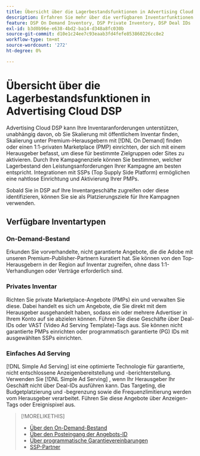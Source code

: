 ```yaml
---
title: Übersicht über die Lagerbestandsfunktionen in Advertising Cloud DSP
description: Erfahren Sie mehr über die verfügbaren Inventarfunktionen.
feature: DSP On Demand Inventory, DSP Private Inventory, DSP Deal IDs
exl-id: b3d0b96e-e638-4bd2-ba14-d348a8fc030b
source-git-commit: d10e1c24ee7c93eaab3fd4fefe853860226cc8e2
workflow-type: tm+mt
source-wordcount: '272'
ht-degree: 0%

---
```


# Übersicht über die Lagerbestandsfunktionen in Advertising Cloud DSP

Advertising Cloud DSP kann Ihre Inventaranforderungen unterstützen, unabhängig davon, ob Sie Skalierung mit öffentlichem Inventar finden, Skalierung unter Premium-Herausgebern mit [!DNL On Demand] finden oder einen 1:1-privaten Marketplace (PMP) einrichten, der sich mit einem Herausgeber befasst, um diese für bestimmte Zielgruppen oder Sites zu aktivieren. Durch Ihre Kampagnenziele können Sie bestimmen, welcher Lagerbestand den Leistungsanforderungen Ihrer Kampagne am besten entspricht. Integrationen mit SSPs (Top Supply Side Platform) ermöglichen eine nahtlose Einrichtung und Aktivierung Ihrer PMPs.

Sobald Sie in DSP auf Ihre Inventargeschäfte zugreifen oder diese identifizieren, können Sie sie als Platzierungsziele für Ihre Kampagnen verwenden.

## Verfügbare Inventartypen

### On-Demand-Bestand

Erkunden Sie vorverhandelte, nicht garantierte Angebote, die die Adobe mit unseren Premium-Publisher-Partnern kuratiert hat. Sie können von den Top-Herausgebern in der Region auf Inventar zugreifen, ohne dass 1:1-Verhandlungen oder Verträge erforderlich sind.

### Privates Inventar

Richten Sie private Marketplace-Angebote (PMPs) ein und verwalten Sie diese. Dabei handelt es sich um Angebote, die Sie direkt mit dem Herausgeber ausgehandelt haben, sodass ein oder mehrere Advertiser in Ihrem Konto auf sie abzielen können. Führen Sie diese Geschäfte über Deal-IDs oder VAST (Video Ad Serving Template)-Tags aus. Sie können nicht garantierte PMPs einrichten oder programmatisch garantierte (PG) IDs mit ausgewählten SSPs einrichten.

### Einfaches Ad Serving

[!DNL Simple Ad Serving] ist eine optimierte Technologie für garantierte, nicht entschlossene Anzeigenbereitstellung und -berichterstellung. Verwenden Sie [!DNL Simple Ad Serving] , wenn Ihr Herausgeber Ihr Geschäft nicht über Deal-IDs ausführen kann. Das Targeting, die Budgetplatzierung und -begrenzung sowie die Frequenzlimitierung werden vom Herausgeber verarbeitet. Führen Sie diese Angebote über Anzeigen-Tags oder Ereignispixel aus.

>[!MORELIKETHIS]
>
>* [Über den On-Demand-Bestand](on-demand-inventory-about.md)
>* [Über den Posteingang der Angebots-ID](deal-id-inbox-about.md)
>* [Über programmatische Garantievereinbarungen](programmatic-guaranteed-about.md)
>* [SSP-Partner](ssp-partners.md)

<!-- >* [About Private Inventory](private-inventory-about.md) -->
